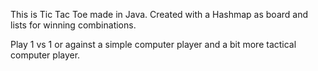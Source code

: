 This is Tic Tac Toe made in Java. 
Created with a Hashmap as board and lists for winning combinations. 

Play 1 vs 1 or against a simple computer player and a bit more tactical computer player.